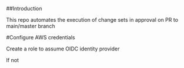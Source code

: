 ##Introduction

This repo automates the execution of change sets in approval on PR to main/master branch

#Configure AWS credentials

Create a role to assume OIDC identity provider

If not 
